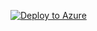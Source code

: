 [![Deploy to Azure](https://aka.ms/deploytoazurebutton)](https://portal.azure.com/#create/Microsoft.Template/uri/https%3A%2F%2Fraw.githubusercontent.com%2Fr-wbr%2Faz-test%2Fmain%2Fazuredeploy.json/uiFormDefinitionUri/https%3A%2F%2Fraw.githubusercontent.com%2Fr-wbr%2Faz-test%2Fmain%2FuiFormDefinition.json)